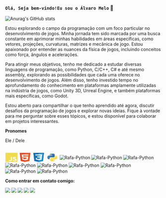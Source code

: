 ### ```Olá, Seja bem-vindo!Eu sou o Álvaro Melo``` 👋

![Anurag's GitHub stats](https://github-readme-stats.vercel.app/api?username=DevAlvaroMelo&show_icons=true&theme=vue)

Estou explorando o campo da programação com um foco particular no desenvolvimento de jogos. Minha jornada tem sido marcada por uma busca constante em aprimorar minhas habilidades em áreas específicas, como vetores, projeções, curvaturas, matrizes e mecânica de jogo. Estou apaixonado por entender as nuances da física de jogos, incluindo conceitos como força, ângulos e acelerações.

Para atingir meus objetivos, tenho me dedicado a estudar diversas linguagens de programação, como Python, C/C++, C# e até mesmo assembly, explorando as possibilidades que cada uma oferece no desenvolvimento de jogos. Além disso, tenho investido tempo no aprofundamento do conhecimento em plataformas amplamente utilizadas na indústria de jogos, como Unity 3D, Unreal Engine, e também plataformas mais específicas, como Godot.

Estou aberto para compartilhar o que tenho aprendido até agora, discutir desafios da programação de jogos e explorar novas ideias. Fique à vontade para me perguntar sobre esses tópicos, e estou disponível para colaborar em projetos interessantes.

**Pronomes**

Ele / Dele

<div style="display: inline_block"><br>
  <img align="center" alt="Rafa-Js" height="30" width="40" src="https://raw.githubusercontent.com/devicons/devicon/master/icons/javascript/javascript-plain.svg">
  <img align="center" alt="Rafa-Ts" height="30" width="40"  src="https://raw.githubusercontent.com/devicons/devicon/master/icons/html5/html5-original.svg">
  <img align="center" alt="Rafa-CSS" height="30" width="40" src="https://raw.githubusercontent.com/devicons/devicon/master/icons/css3/css3-original.svg">
  <img align="center" alt="Rafa-Python" height="30" width="40" src="https://raw.githubusercontent.com/devicons/devicon/master/icons/python/python-original.svg">	
   <img align="center" alt="Rafa-Python" height="30" width="40" src="https://github.com/jmnote/z-icons/blob/master/svg/c.svg">
 <img align="center" alt="Rafa-Python" height="30" width="40" src="https://raw.githubusercontent.com/jmnote/z-icons/master/svg/github.svg">
<img align="center" alt="Rafa-Python" height="30" width="40" src="https://user-images.githubusercontent.com/25181517/121406611-a8246b80-c95e-11eb-9b11-b771486377f6.png">
 <img align="center" alt="Rafa-Python" height="30" width="40" src="https://user-images.githubusercontent.com/25181517/117269608-b7dcfb80-ae58-11eb-8e66-6cc8753553f0.png">
<img align="center" alt="Rafa-Python" height="30" width="40" src="https://user-images.githubusercontent.com/25181517/183896128-ec99105a-ec1a-4d85-b08b-1aa1620b2046.png">
<img align="center" alt="Rafa-Python" height="30" width="40" src="https://user-images.githubusercontent.com/25181517/117207330-263ba280-adf4-11eb-9b97-0ac5b40bc3be.png">
 <img align="center" alt="Rafa-Python" height="30" width="40" src="https://user-images.githubusercontent.com/25181517/193427942-3abc320a-1c9e-4316-bac0-cb8b280b669f.png">
<img align="center" alt="Rafa-Python" height="30" width="40" src="https://user-images.githubusercontent.com/136815194/253789746-8470f340-0495-47c2-a95c-3c873e329c00.png">
<img align="center" alt="Rafa-Python" height="30" width="40" src="https://user-images.githubusercontent.com/25181517/193427941-9437dbbe-376f-40dc-9573-0ef5c02a26a7.png">
 
 **Como entrar em contato comigo:**

 
<div> 
  <a href="https://www.youtube.com/channel/UCZgfBK5uod9Fd4iEzQL_SAw" target="_blank"><img src="https://img.shields.io/badge/YouTube-FF0000?style=for-the-badge&logo=youtube&logoColor=white" target="_blank"></a>
  <a href="https://www.instagram.com/alvaroelidiolaurentino/" target="_blank"><img src="https://img.shields.io/badge/-Instagram-%23E4405F?style=for-the-badge&logo=instagram&logoColor=white" target="_blank"></a>
  <a href="https://discord.gg/Alvarogo#1273" target="_blank"><img src="https://img.shields.io/badge/Discord-7289DA?style=for-the-badge&logo=discord&logoColor=white" target="_blank"></a> 
  <a href = "mailto:alvaro.elidio@gmail.com"><img src="https://img.shields.io/badge/-Gmail-%23333?style=for-the-badge&logo=gmail&logoColor=white" target="_blank"></a>
  <a href="https://www.linkedin.com/in/alvaro-melo-8266b0131/" target="_blank"><img src="https://img.shields.io/badge/-LinkedIn-%230077B5?style=for-the-badge&logo=linkedin&logoColor=white" target="_blank"></a> 
  
</div>
